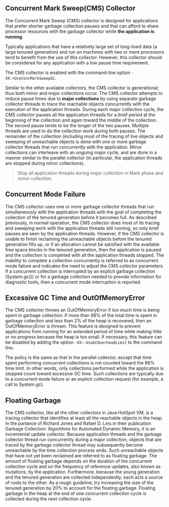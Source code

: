 ## Concurrent Mark Sweep(CMS) Collector
The Concurrent Mark Sweep (CMS) collector is designed for applications
that prefer shorter garbage collection pauses and that can afford to
share processor resources with the garbage collector while **the
application is running**. 

Typically applications that have a relatively large set of long-lived
data (a large tenured generation) and run on machines with two or more
processors tend to benefit from the use of this collector. However, this
collector should be considered for any application with a low pause time
requirement. 

The CMS collector is enabled with the command-line option
`-XX:+UseConcMarkSweepGC`.

Similar to the other available collectors, the CMS collector is
generational; thus both minor and major collections occur. The CMS
collector attempts to reduce pause times due to **major collections** by
using separate garbage collector threads to trace the reachable objects
concurrently with the execution of the application threads. During each
major collection cycle, the CMS collector pauses all the application
threads for a brief period at the beginning of the collection and again
toward the middle of the collection. The second pause tends to be the
longer of the two pauses. Multiple threads are used to do the collection
work during both pauses. The remainder of the collection (including most
of the tracing of live objects and sweeping of unreachable objects is
done with one or more garbage collector threads that run concurrently
with the application. Minor collections can interleave with an ongoing
major cycle, and are done in a manner similar to the parallel collector
(in particular, the application threads are stopped during minor
collections).
> Stop all application threads during major collection in Mark phase and
> minor collection.

## Concurrent Mode Failure 
The CMS collector uses one or more garbage collector threads that run
simultaneously with the application threads with the goal of completing
the collection of the tenured generation before it becomes full. As
described previously, in normal operation, the CMS collector does most
of its tracing and sweeping work with the application threads still
running, so only brief pauses are seen by the application threads.
However, if the CMS collector is unable to finish reclaiming the
unreachable objects before the tenured generation fills up, or if an
allocation cannot be satisfied with the available free space blocks in
the tenured generation, then the application is paused and the
collection is completed with all the application threads stopped. The
inability to complete a collection concurrently is referred to as
concurrent mode failure and indicates the need to adjust the CMS
collector parameters. If a concurrent collection is interrupted by an
explicit garbage collection (System.gc()) or for a garbage collection
needed to provide information for diagnostic tools, then a concurrent
mode interruption is reported.

## Excessive GC Time and OutOfMemoryError
The CMS collector throws an OutOfMemoryError if too much time is being
spent in garbage collection: if more than 98% of the total time is spent
in garbage collection and less than 2% of the heap is recovered, then an
OutOfMemoryError is thrown. This feature is designed to prevent
applications from running for an extended period of time while making
little or no progress because the heap is too small. If necessary, this
feature can be disabled by adding the option `-XX:-UseGCOverheadLimit`
to the command line.

The policy is the same as that in the parallel collector, except that
time spent performing concurrent collections is not counted toward the
98% time limit. In other words, only collections performed while the
application is stopped count toward excessive GC time. Such collections
are typically due to a concurrent mode failure or an explicit collection
request (for example, a call to System.gc).

## Floating Garbage
The CMS collector, like all the other collectors in Java HotSpot VM, is
a tracing collector that identifies at least all the reachable objects
in the heap. In the parlance of Richard Jones and Rafael D. Lins in
their publication Garbage Collection: Algorithms for Automated Dynamic
Memory, it is an incremental update collector. Because application
threads and the garbage collector thread run concurrently during a major
collection, objects that are traced by the garbage collector thread may
subsequently become unreachable by the time collection process ends.
Such unreachable objects that have not yet been reclaimed are referred
to as floating garbage. The amount of floating garbage depends on the
duration of the concurrent collection cycle and on the frequency of
reference updates, also known as mutations, by the application.
Furthermore, because the young generation and the tenured generation are
collected independently, each acts a source of roots to the other. As a
rough guideline, try increasing the size of the tenured generation by
20% to account for the floating garbage. Floating garbage in the heap at
the end of one concurrent collection cycle is collected during the next
collection cycle.